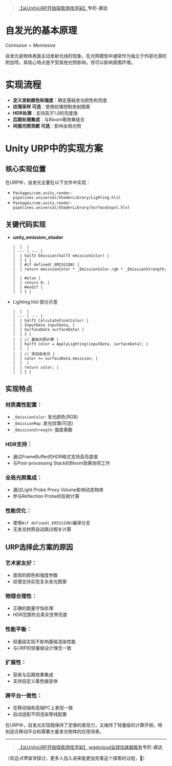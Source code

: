 > [【从UnityURP开始探索游戏渲染】](https://github.com)**专栏-直达**

# **自发光的基本原理**

$Cemissive=Memissive$

自发光是物体表面主动发射光线的现象，在光照模型中通常作为独立于外部光源的附加项。其核心特点是不受其他光照影响，但可以影响周围环境。

# **实现流程**

* ‌**定义发射颜色和强度**‌：确定基础发光颜色和亮度
* ‌**纹理采样 可选**‌：使用纹理控制发射图案
* ‌**HDR处理**‌：支持高于1.0的亮度值
* ‌**后期处理集成**‌：与Bloom等效果结合
* ‌**间接光照贡献 可选**‌：影响全局光照

# **Unity URP中的实现方案**

## **核心实现位置**

在URP中，自发光主要在以下文件中实现：

* `Packages/com.unity.render-pipelines.universal/ShaderLibrary/Lighting.hlsl`
* `Packages/com.unity.render-pipelines.universal/ShaderLibrary/SurfaceInput.hlsl`

## **关键代码实现**

* **unity\_emission\_shader**

  ```
  |  |  |
  | --- | --- |
  |  | half3 Emission(half3 emissionColor) |
  |  | { |
  |  | #if defined(_EMISSION) |
  |  | return emissionColor * _EmissionColor.rgb * _EmissionStrength; |
  |  | #else |
  |  | return 0; |
  |  | #endif |
  |  | } |
  ```
* Lighting.hlsl 部分示意

  ```
  |  |  |
  | --- | --- |
  |  | half3 CalculateFinalColor( |
  |  | InputData inputData, |
  |  | SurfaceData surfaceData) |
  |  | { |
  |  | // 基础光照计算 |
  |  | half3 color = ApplyLighting(inputData, surfaceData); |
  |  |  |
  |  | // 添加自发光 |
  |  | color += surfaceData.emission; |
  |  |  |
  |  | return color; |
  |  | } |
  ```

## **实现特点**

### ‌**材质属性配置**‌：

* `_EmissionColor`: 发光颜色(RGB)
* `_EmissionMap`: 发光纹理(可选)
* `_EmissionStrength`: 强度乘数

### ‌**HDR支持**‌：

* 通过FrameBuffer的HDR格式支持高亮度值
* 与Post-processing Stack的Bloom效果协同工作

### ‌**全局光照集成**‌：

* 通过Light Probe Proxy Volume影响动态物体
* 参与Reflection Probe的反射计算

### ‌**性能优化**‌：

* 使用`#if defined(_EMISSION)`编译分支
* 无发光材质自动跳过相关计算

## **URP选择此方案的原因**

### ‌**艺术家友好**‌：

* 直观的颜色和强度参数
* 纹理支持实现复杂发光图案

### ‌**物理合理性**‌：

* 正确的能量守恒处理
* HDR范围符合真实世界亮度

### ‌**性能平衡**‌：

* 轻量级实现不影响基础渲染性能
* 与URP的轻量级设计理念一致

### ‌**扩展性**‌：

* 容易与后期效果集成
* 支持自定义着色器变体

### ‌**跨平台一致性**‌：

* 在移动端和高端PC上表现一致
* 自动适配不同渲染管线配置

在URP中，自发光实现既保持了足够的表现力，又维持了轻量级的计算开销，特别适合移动平台和需要大量发光物体的应用场景。

---

> [【从UnityURP开始探索游戏渲染】](https://github.com):[wgetcloud全球加速器服务](https://wgetcloud6.org)**专栏-直达**

（欢迎*点赞留言*探讨，更多人加入进来能更加完善这个探索的过程，🙏）
